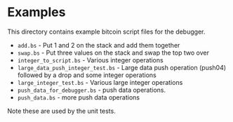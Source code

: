 # Examples

This directory contains example bitcoin script files for the debugger.

* `add.bs` - Put 1 and 2 on the stack and add them together
* `swap.bs` - Put three values on the stack and swap the top two over
* `integer_to_script.bs` - Various integer operations
* `large_data_push_integer_test.bs` - Large data push operation (push04) followed by a drop and some integer operations
* `large_integer_test.bs` - Various large integer operations
* `push_data_for_debugger.bs` - push data operations.
* `push_data.bs` - more push data operations

Note these are used by the unit tests.
